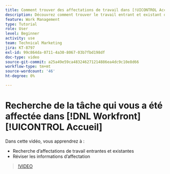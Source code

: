 ```yaml
---
title: Comment trouver des affectations de travail dans [!UICONTROL Accueil]
description: Découvrez comment trouver le travail entrant et existant qui vous est affecté dans [!UICONTROL  ]. Examinez ensuite les informations d’affectation.
feature: Work Management
type: Tutorial
role: User
level: Beginner
activity: use
team: Technical Marketing
jira: KT-8797
exl-id: 99c864da-0711-4a30-8067-03b7fbd198df
doc-type: video
source-git-commit: a25a49e59ca483246271214886ea4dc9c10e8d66
workflow-type: tm+mt
source-wordcount: '46'
ht-degree: 0%

---
```


# Recherche de la tâche qui vous a été affectée dans [!DNL Workfront] [!UICONTROL Accueil]

Dans cette vidéo, vous apprendrez à :

* Recherche d’affectations de travail entrantes et existantes
* Réviser les informations d’affectation

>[!VIDEO](https://video.tv.adobe.com/v/335098/?quality=12&learn=on)
